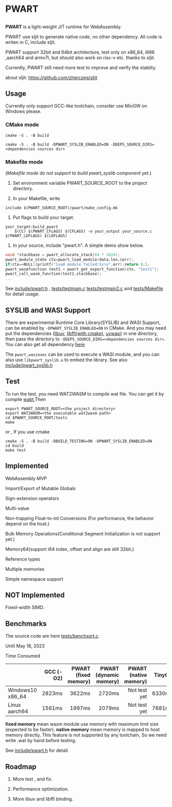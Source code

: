 # PWART

## 
**PWART** is a light-weight JIT runtime for WebAssembly.

PWART use sljit to generate native code, no other dependency. All code is writen in C, include sljit.

PWART support 32bit and 64bit architecture, test only on x86_64, i686 ,aarch64 and armv7l, but should also work on risc-v etc. thanks to sljit.

Currently, PWART still need more test to improve and verify the stablity. 


about sljit: https://github.com/zherczeg/sljit

## Usage

Currently only support GCC-like toolchain, consider use MinGW on Windows please.

### CMake mode
```shell
cmake -S . -B build
```
```shell
cmake -S . -B build -DPWART_SYSLIB_ENABLED=ON -DDEPS_SOURCE_DIRS=<dependencies sources dir>
```

### Makefile mode

(*Makefile mode do not support to build pwart_syslib component yet.*) 

1. Set environment variable PWART_SOURCE_ROOT to the project directory.

2. In your Makefile, write
```shell
include $(PWART_SOURCE_ROOT)/pwart/make_config.mk
```

1. Put flags to build your target.
```shell
your_target:build_pwart
	$(CC) $(PWART_CFLAGS) $(CFLAGS) -o your_output your_source.c $(PWART_LDFLAGS) $(LDFLAGS)
```

1. In your source, include "pwart.h". A simple demo show below.

```C
void *stackbase = pwart_allocate_stack(64 * 1024);
pwart_module_state ctx=pwart_load_module(data,len,&err);
if(ctx==NULL){printf("load module failed:%s\n",err);return 0;};
pwart_wasmfunction test1 = pwart_get_export_function(ctx, "test1");
pwart_call_wasm_function(test1,stackbase);
...
```

See [include/pwart.h](include/pwart.h) , [tests/testmain.c](tests/testmain.c)  [tests/testmain2.c](tests/testmain2.c)
and [tests/Makefile](tests/Makefile) for detail usage.

## SYSLIB and WASI Support

There are experimental Runtime Core Library(SYSLIB) and WASI Support, can be enabled by `-DPWART_SYSLIB_ENABLED=ON` in CMake. And you may need put the dependencies ([libuv](https://github.com/libuv/libuv), [libffi(with cmake)](https://github.com/partic2/libffi), [uvwasi](https://github.com/nodejs/uvwasi)) in one directory, then pass the directory to `-DDEPS_SOURCE_DIRS=<dependencies sources dir>`. You can also get all dependency [here](https://github.com/partic2/xplatj2)

The `pwart_wasiexec` can be used to execute a WASI module, and you can also use `libpwart_syslib.a` to embed the library. See also [include/pwart_syslib.h](include/pwart_syslib.h) 


## Test

To run the test, you need WAT2WASM to compile wat file. You can get it by compile [wabt](https://github.com/WebAssembly/wabt),Then
```
export PWART_SOURCE_ROOT=<the project directory>
export WAT2WASM=<the executable wat2wasm path>
cd $PWART_SOURCE_ROOT/tests
make
```
or , If you use cmake
```
cmake -S . -B build -DBUILD_TESTING=ON -DPWART_SYSLIB_ENABLED=ON
cd build
make test
```

## Implemented

WebAssembly MVP

Import/Export of Mutable Globals

Sign-extension operators

Multi-value

Non-trapping Float-to-int Conversions (For performance, the behavior depend on the host.)

Bulk Memory Operations(Conditional Segment Initialization is not support yet.)

Memory64(support i64 index, offset and align are still 32bit.)

Reference types

Multiple memories

Simple namespace support

## NOT Implemented

Fixed-width SIMD.


## Benchmarks

The source code are here [tests/benchsort.c](tests/benchsort.c).

Until May 18, 2023

Time Consumed

| | GCC (-O2) | PWART (fixed memory) | PWART (dynamic memory) | PWART (native memory) | TinyCC | V8(Chrome v113) |
| ---- | ----: | ----: | ----: | ----: | ----: | ----: |
| Windows10 x86_64 | 2823ms | 3622ms | 2720ms | Not test yet | 6330ms | 2618ms |
| Linux aarch64 | 1561ms | 1997ms | 2079ms | Not test yet | 7681ms | 1465ms |

**fixed memory** mean wasm module use memory with maximum limit size (expected to be faster). **native memory** mean memory is mapped to host memory directly, This feature is not supported by any toolchain, So we need write .wat by hand before testing.

See [include/pwart.h](include/pwart.h) for detail.


## Roadmap

1. More test , and fix.

2. Performance optimization.

3. More libuv and libffi binding.
